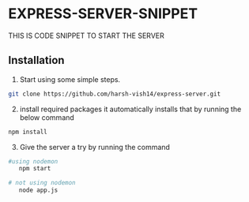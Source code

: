 # EXPRESS-SERVER-SNIPPET

THIS IS CODE SNIPPET TO START THE SERVER

## Installation

1. Start using some simple steps.

```bash
git clone https://github.com/harsh-vish14/express-server.git
```

2. install required packages it automatically installs that by running the below command

```bash
npm install
```

3. Give the server a try by running the command

```bash
#using nodemon
   npm start

# not using nodemon
   node app.js
```
